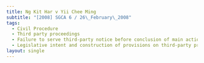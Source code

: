 ```yaml
---
title: Ng Kit Har v Yii Chee Ming
subtitle: "[2008] SGCA 6 / 26\_February\_2008"
tags:
  - Civil Procedure
  - Third party proceedings
  - Failure to serve third-party notice before conclusion of main action
  - Legislative intent and construction of provisions on third-party proceedings
layout: single
---
```


